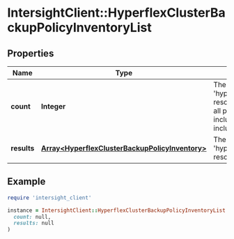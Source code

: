 # IntersightClient::HyperflexClusterBackupPolicyInventoryList

## Properties

| Name | Type | Description | Notes |
| ---- | ---- | ----------- | ----- |
| **count** | **Integer** | The total number of &#39;hyperflex.ClusterBackupPolicyInventory&#39; resources matching the request, accross all pages. The &#39;Count&#39; attribute is included when the HTTP GET request includes the &#39;$inlinecount&#39; parameter. | [optional] |
| **results** | [**Array&lt;HyperflexClusterBackupPolicyInventory&gt;**](HyperflexClusterBackupPolicyInventory.md) | The array of &#39;hyperflex.ClusterBackupPolicyInventory&#39; resources matching the request. | [optional] |

## Example

```ruby
require 'intersight_client'

instance = IntersightClient::HyperflexClusterBackupPolicyInventoryList.new(
  count: null,
  results: null
)
```

